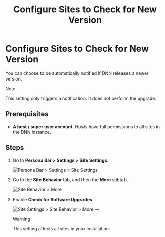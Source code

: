 ﻿---
uid: configure-check-for-new-version
topic: configure-check-for-new-version
locale: en
title: Configure Sites to Check for New Version
dnneditions: DNN Platform,Evoq Content,Evoq Engage
dnnversion: 09.02.00
parent-topic: administrators-configuring-your-site-overview
related-topics: update-site-info,assign-key-pages,add-metadata-to-pages,configure-messaging,access-web-config,participate-in-improvement-program,configure-html-editor,page-file-versioning,administrators-extensions-overview,administrators-connectors-overview,administrators-workflows-overview,administrators-search-overview,administrators-vocabularies-overview
---

# Configure Sites to Check for New Version

You can choose to be automatically notified if DNN releases a newer version.

> [!Note]
> This setting only triggers a notification. It does not perform the upgrade.

## Prerequisites

*   **A host / super user account.** Hosts have full permissions to all sites in the DNN instance.

## Steps

1.  Go to **Persona Bar \> Settings \> Site Settings**.
    
    ![Persona Bar > Settings > Site Settings](/images/scr-pbar-host-Settings-E91.png)
    
2.  Go to the **Site Behavior** tab, and then the **More** subtab.
    
    ![Site Behavior > More](/images/scr-pbtabs-host-Settings-SiteSettings-SiteBehavior-More-E90.png)
    
3.  Enable **Check for Software Upgrades**.
    
      
    
    ![Site Settings > Site Behavior > More —](/images/scr-SiteSettings-SiteBehavior-More-SoftwareUpdates.png)
    
      
    
    > [!Warning]
    > This setting affects all sites in your installation.
